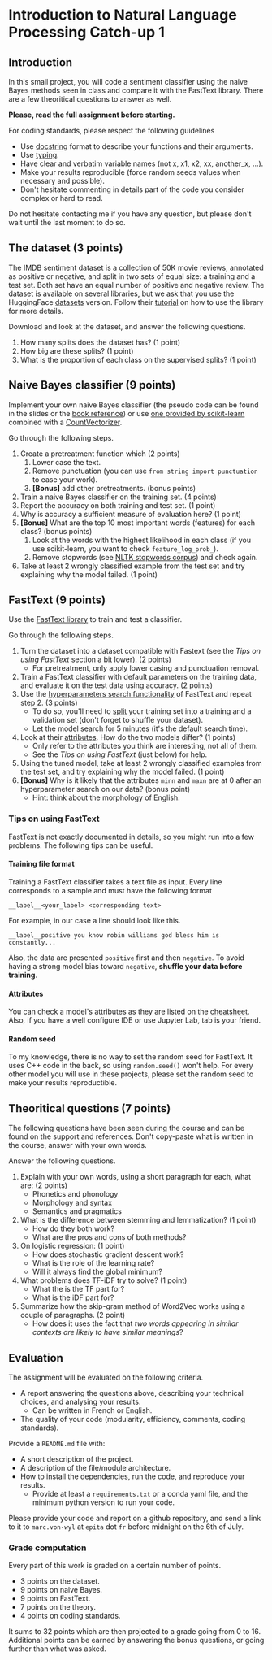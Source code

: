 # Introduction to Natural Language Processing Catch-up 1

## Introduction

In this small project, you will code a sentiment classifier using the naive Bayes methods seen in class and compare it with the FastText library. There are a few theoritical questions to answer as well.

**Please, read the full assignment before starting.**

For coding standards, please respect the following guidelines
* Use [docstring](https://www.programiz.com/python-programming/docstrings) format to describe your functions and their arguments.
* Use [typing](https://realpython.com/python-type-checking/).
* Have clear and verbatim variable names (not x, x1, x2, xx, another_x, ...).
* Make your results reproducible (force random seeds values when necessary and possible).
* Don't hesitate commenting in details part of the code you consider complex or hard to read.

Do not hesitate contacting me if you have any question, but please don't wait until the last moment to do so.

## The dataset **(3 points)**

The IMDB sentiment dataset is a collection of 50K movie reviews, annotated as positive or negative, and split in two sets of equal size: a training and a test set. Both set have an equal number of positive and negative review. The dataset is available on several libraries, but we ask that you use the HuggingFace [datasets](https://huggingface.co/datasets/imdb) version. Follow their [tutorial](https://huggingface.co/docs/datasets/load_hub) on how to use the library for more details.

Download and look at the dataset, and answer the following questions.
1. How many splits does the dataset has? (1 point)
2. How big are these splits? (1 point)
3. What is the proportion of each class on the supervised splits? (1 point)

## Naive Bayes classifier **(9 points)**

Implement your own naive Bayes classifier (the pseudo code can be found in the slides or the [book reference](https://web.stanford.edu/~jurafsky/slp3/)) or use [one provided by scikit-learn](https://scikit-learn.org/stable/modules/naive_bayes.html#multinomial-naive-bayes) combined with a [CountVectorizer](https://scikit-learn.org/stable/modules/generated/sklearn.feature_extraction.text.CountVectorizer.html).

Go through the following steps.
1. Create a pretreatment function which (2 points)
   1. Lower case the text.
   2. Remove punctuation (you can use `from string import punctuation` to ease your work). 
   3. **\[Bonus\]** add other pretreatments. (bonus points)
2. Train a naive Bayes classifier on the training set. (4 points)
3. Report the accuracy on both training and test set. (1 point)
4. Why is accuracy a sufficient measure of evaluation here? (1 point)
5. **\[Bonus\]** What are the top 10 most important words (features) for each class? (bonus points)
   1. Look at the words with the highest likelihood in each class (if you use scikit-learn, you want to check `feature_log_prob_`).
   2. Remove stopwords (see [NLTK stopwords corpus](https://pythonspot.com/nltk-stop-words/)) and check again.
6. Take at least 2 wrongly classified example from the test set and try explaining why the model failed. (1 point)

## FastText **(9 points)**

Use the [FastText library](https://fasttext.cc/docs/en/support.html) to train and test a classifier.

Go through the following steps.
1. Turn the dataset into a dataset compatible with Fastext (see the _Tips on using FastText_ section a bit lower). (2 points)
   * For pretreatment, only apply lower casing and punctuation removal.
2. Train a FastText classifier with default parameters on the training data, and evaluate it on the test data using accuracy. (2 points)
3. Use the [hyperparameters search functionality](https://fasttext.cc/docs/en/autotune.html) of FastText and repeat step 2. (3 points)
   * To do so, you'll need to [split](https://scikit-learn.org/stable/modules/generated/sklearn.model_selection.train_test_split.html) your training set into a training and a validation set (don't forget to shuffle your dataset).
   * Let the model search for 5 minutes (it's the default search time).
4. Look at their [attributes](https://fasttext.cc/docs/en/options.html). How do the two models differ? (1 points)
   * Only refer to the attributes you think are interesting, not all of them.
   * See the _Tips on using FastText_ (just below) for help.
5. Using the tuned model, take at least 2 wrongly classified examples from the test set, and try explaining why the model failed. (1 point)
6. **\[Bonus\]** Why is it likely that the attributes `minn` and `maxn` are at 0 after an hyperparameter search on our data? (bonus point)
   * Hint: think about the morphology of English.

### Tips on using FastText

FastText is not exactly documented in details, so you might run into a few problems. The following tips can be useful.

#### Training file format

Training a FastText classifier takes a text file as input. Every line corresponds to a sample and must have the following format
```
__label__<your_label> <corresponding text>
```
For example, in our case a line should look like this.
```
__label__positive you know robin williams god bless him is constantly...
```
Also, the data are presented `positive` first and then `negative`. To avoid having a strong model bias toward `negative`, **shuffle your data before training**.

#### Attributes

You can check a model's attributes as they are listed on the [cheatsheet](https://fasttext.cc/docs/en/options.html). Also, if you have a well configure IDE or use Jupyter Lab, tab is your friend.

#### Random seed

To my knowledge, there is no way to set the random seed for FastText. It uses C++ code in the back, so using `random.seed()` won't help. For every other model you will use in these projects, please set the random seed to make your results reproductible.

## Theoritical questions **(7 points)**

The following questions have been seen during the course and can be found on the support and references. Don't copy-paste what is written in the course, answer with your own words.

Answer the following questions.
1. Explain with your own words, using a short paragraph for each, what are: (2 points)
   * Phonetics and phonology
   * Morphology and syntax
   * Semantics and pragmatics
2. What is the difference between stemming and lemmatization? (1 point)
   * How do they both work?
   * What are the pros and cons of both methods?
3. On logistic regression: (1 point)
   * How does stochastic gradient descent work?
   * What is the role of the learning rate?
   * Will it always find the global minimum?
4. What problems does TF-iDF try to solve? (1 point)
   * What the is the TF part for?
   * What is the iDF part for?
5. Summarize how the skip-gram method of Word2Vec works using a couple of paragraphs. (2 point)
   * How does it uses the fact that _two words appearing in similar contexts are likely to have similar meanings_?


## Evaluation

The assignment will be evaluated on the following criteria.

* A report answering the questions above, describing your technical choices, and analysing your results.
   * Can be written in French or English.
* The quality of your code (modularity, efficiency, comments, coding standards).

Provide a `README.md` file with:
* A short description of the project.
* A description of the file/module architecture.
* How to install the dependencies, run the code, and reproduce your results.
  * Provide at least a `requirements.txt` or a conda yaml file, and the minimum python version to run your code.

Please provide your code and report on a github repository, and send a link to it to `marc.von-wyl` at `epita` dot `fr` before midnight on the 6th of July.

### Grade computation

Every part of this work is graded on a certain number of points.
* 3 points on the dataset.
* 9 points on naive Bayes.
* 9 points on FastText.
* 7 points on the theory.
* 4 points on coding standards.

It sums to 32 points which are then projected to a grade going from 0 to 16. Additional points can be earned by answering the bonus questions, or going further than what was asked.